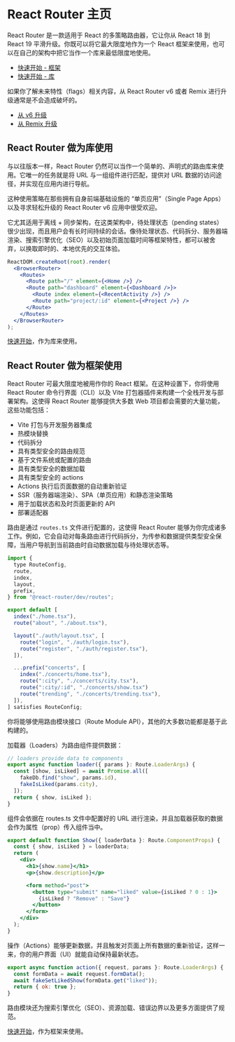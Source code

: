 # React Router 主页

React Router 是一款适用于 React 的多策略路由器，它让你从 React 18 到 React 19 平滑升级。你既可以将它最大限度地作为一个 React 框架来使用，也可以在自己的架构中把它当作一个库来最低限度地使用。

- [快速开始 - 框架](/framework/installation)
- [快速开始 - 库](/library/installation)

如果你了解未来特性（flags）相关内容，从 React Router v6 或者 Remix 进行升级通常是不会造成破坏的。

- [从 v6 升级]()
- [从 Remix 升级]()

## React Router 做为库使用

与以往版本一样，React Router 仍然可以当作一个简单的、声明式的路由库来使用。它唯一的任务就是将 URL 与一组组件进行匹配，提供对 URL 数据的访问途径，并实现在应用内进行导航。

这种使用策略在那些拥有自身前端基础设施的 “单页应用”（Single Page Apps）以及寻求轻松升级的 React Router v6 应用中很受欢迎。

它尤其适用于离线 + 同步架构，在这类架构中，待处理状态（pending states）很少出现，而且用户会有长时间持续的会话。像待处理状态、代码拆分、服务器端渲染、搜索引擎优化（SEO）以及初始页面加载时间等框架特性，都可以被舍弃，以换取即时的、本地优先的交互体验。

```jsx
ReactDOM.createRoot(root).render(
  <BrowserRouter>
    <Routes>
      <Route path="/" element={<Home />} />
      <Route path="dashboard" element={<Dashboard />}>
        <Route index element={<RecentActivity />} />
        <Route path="project/:id" element={<Project />} />
      </Route>
    </Routes>
  </BrowserRouter>
);
```

[快速开始]()，作为库来使用。

## React Router 做为框架使用

React Router 可最大限度地被用作你的 React 框架。在这种设置下，你将使用 React Router 命令行界面（CLI）以及 Vite 打包器插件来构建一个全栈开发与部署架构。这使得 React Router 能够提供大多数 Web 项目都会需要的大量功能，这些功能包括：

- Vite 打包与开发服务器集成
- 热模块替换
- 代码拆分
- 具有类型安全的路由规范
- 基于文件系统或配置的路由
- 具有类型安全的数据加载
- 具有类型安全的 actions
- Actions 执行后页面数据的自动重新验证
- SSR（服务器端渲染）、SPA（单页应用）和静态渲染策略
- 用于加载状态和及时页面更新的 API
- 部署适配器

路由是通过 `routes.ts` 文件进行配置的，这使得 React Router 能够为你完成诸多工作。例如，它会自动对每条路由进行代码拆分，为传参和数据提供类型安全保障，当用户导航到当前路由时自动数据加载与待处理状态等。

```jsx
import {
  type RouteConfig,
  route,
  index,
  layout,
  prefix,
} from "@react-router/dev/routes";

export default [
  index("./home.tsx"),
  route("about", "./about.tsx"),

  layout("./auth/layout.tsx", [
    route("login", "./auth/login.tsx"),
    route("register", "./auth/register.tsx"),
  ]),

  ...prefix("concerts", [
    index("./concerts/home.tsx"),
    route(":city", "./concerts/city.tsx"),
    route(":city/:id", "./concerts/show.tsx")
    route("trending", "./concerts/trending.tsx"),
  ]),
] satisfies RouteConfig;
```

你将能够使用路由模块接口（Route Module API），其他的大多数功能都是基于此构建的。

加载器（Loaders）为路由组件提供数据：

```js
// loaders provide data to components
export async function loader({ params }: Route.LoaderArgs) {
  const [show, isLiked] = await Promise.all([
    fakeDb.find("show", params.id),
    fakeIsLiked(params.city),
  ]);
  return { show, isLiked };
}
```

组件会依据在 routes.ts 文件中配置好的 URL 进行渲染，并且加载器获取的数据会作为属性（prop）传入组件当中。

```jsx
export default function Show({ loaderData }: Route.ComponentProps) {
  const { show, isLiked } = loaderData;
  return (
    <div>
      <h1>{show.name}</h1>
      <p>{show.description}</p>

      <form method="post">
        <button type="submit" name="liked" value={isLiked ? 0 : 1}>
          {isLiked ? "Remove" : "Save"}
        </button>
      </form>
    </div>
  );
}
```

操作（Actions）能够更新数据，并且触发对页面上所有数据的重新验证，这样一来，你的用户界面（UI）就能自动保持最新状态。

```js
export async function action({ request, params }: Route.LoaderArgs) {
  const formData = await request.formData();
  await fakeSetLikedShow(formData.get("liked"));
  return { ok: true };
}
```

路由模块还为搜索引擎优化（SEO）、资源加载、错误边界以及更多方面提供了规范。

[快速开始]()，作为框架来使用。
